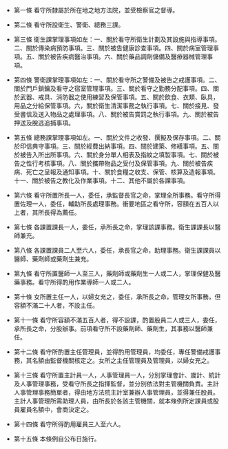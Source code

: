 * 第一條 看守所隸屬於所在地之地方法院，並受檢察官之督導。

* 第二條 看守所設衛生、警衛、總務三課。

* 第三條 衛生課掌理事項如左：一、關於看守所衛生計劃及其設施與指導事項。二、關於傳染病預防事項。三、關於被告健康診查事項。四、關於病室管理事項。五、關於被告疾病醫治事項。六、關於藥品調劑儲備及醫療器械管理事項。

* 第四條 警衛課掌理事項如左：一、關於看守所之警備及被告之戒護事項。二、關於門戶鎖鑰及看守之宿室管理事項。三、關於看守之勤務分配事項。四、關於武器、戒具、消防器之使用練習及保管事項。五、關於飲食、衣類、臥具，用品之分給保管事項。六，關於衛生清潔事務之執行事項。七、關於接見、發受書信及送入物品之處理事項。八、關於被告賞罰之執行事項。九、關於被告押送及脫逃追捕事項。

* 第五條 總務課掌理事項如左。一、關於文件之收發、撰擬及保存事項。二、關於印信典守事項。三、關於經費出納事項。四、關於建築、修繕事項。五、關於被告入所出所事項。六、關於身分單人相表及指紋之填製事項。七、關於被告之性行考核事項。八、關於攜帶物品之受付及保管事項。九、關於被告疾病、死亡之呈報及通知事項。十、關於食糧之收支、保管、核算及造報事項。十一、關於被告之教化及作業事項。十二、其他不屬於各課事項。

* 第六條 看守所置所長一人，委任，承監督長官之命，掌理全所事務。看守所得置佐理一人，委任，輔助所長處理事務。衝要地區之看守所，容額在五百人以上者，其所長得為薦任。

* 第七條 各課置課長一人，委任，承所長之命，掌理該課事務。衛生課課長以醫師兼充。

* 第八條 各課置課員二人至六人，委任，承長官之命，助理事務。衛生課課員以醫師、藥劑師或藥劑生兼充。

* 第九條 看守所置醫師一人至三人，藥劑師或藥劑生一人或二人，掌理保健及醫藥事務。看守所得酌用作業導師一人或二人。

* 第十條 女所置主任一人，以婦女充之，委任，承所長之命，管理女所事務，但容額不滿二十人者，不設主任。

* 第十一條 看守所容額不滿五百人者，得不設課，酌置股員二人或三人，委任，承所長之命，分股辦事。前項看守所不設藥劑師、藥劑生，其事務以醫師兼任。

* 第十二條 看守所酌置主任管理員，並得酌用管理員，均委任，專任警備戒護事務，其名額由監督機關核定之。女所之主任管理員及管理員，以婦女充之。

* 第十三條 看守所置主計員一人，人事管理員一人，分別掌理會計、歲計、統計及人事管理事務，受看守所長之指揮監督，並分別依法對主管機關負責。主計人事管理事務簡單者，得由地方法院主計室兼辦人事管理員，並得兼任股員。主計人事管理所需助理人員，由所長於各該主管機關，就本條例所定課員或股員雇員名額中，會商決定之。

* 第十四條 看守所得酌用雇員三人至六人。

* 第十五條 本條例自公布日施行。

